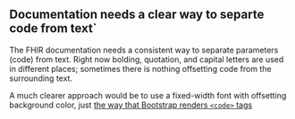 ## Documentation needs a clear way to separte code from text`

The FHIR documentation needs a consistent way to separate parameters (code)
from text.  Right now bolding, quotation, and capital letters are used in different 
places; sometimes there is nothing offsetting code from the surrounding text.  

A much clearer approach would be to use a fixed-width font with offsetting
background color, just [the way that Bootstrap renders `<code>`
tags](http://getbootstrap.com/css/#code)